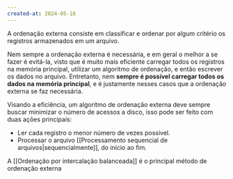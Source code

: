 ```yaml
---
created-at: 2024-05-16
---
```


A ordenação externa consiste em classificar e ordenar por algum critério os registros armazenados em um arquivo.

Nem sempre a ordenação externa é necessária, e em geral o melhor a se fazer é evitá-la, visto que é muito mais eficiente carregar todos os registros na memória principal, utilizar um algoritmo de ordenação, e então escrever os dados no arquivo. Entretanto, nem **sempre é possível carregar todos os dados na memória principal**, e é justamente nesses casos que a ordenação externa se faz necessária.

Visando a eficiência, um algoritmo de ordenação externa deve sempre buscar minimizar o número de acessos a disco, isso pode ser feito com duas ações principais:

-   Ler cada registro o menor número de vezes possível.
-   Processar o arquivo [[Processamento sequencial de arquivos|sequencialmente]], do início ao fim.

A [[Ordenação por intercalação balanceada]] é o principal método de ordenação externa